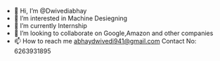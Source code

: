 - 👋 Hi, I’m @Dwivediabhay
- 👀 I’m interested in Machine Desiegning
- 🌱 I’m currently Internship
- 💞️ I’m looking to collaborate on Google,Amazon and other companies
- 📫 How to reach me abhaydwivedi941@gmail.com
Contact No: 6263931895

<!---
Dwivediabhay/Dwivediabhay is a ✨ special ✨ repository because its `README.md` (this file) appears on your GitHub profile.
You can click the Preview link to take a look at your changes.
--->
